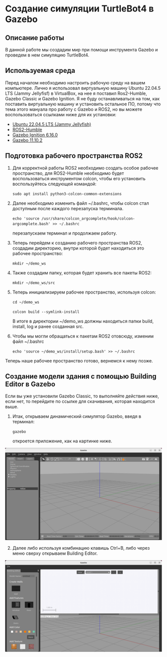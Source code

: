# Создание симуляции TurtleBot4 в Gazebo

## Описание работы

В данной работе мы создадим мир при помощи инструмента Gazebo и проведем в нем симуляцию TurtleBot4.

## Используемая среда

Перед началом необходимо настроить рабочую среду на вашем компьютере. Лично я использовал виртуальную машину Ubuntu 22.04.5 LTS (Jammy Jellyfisf) в VirtualBox, 
на нее я поставил Ros2-Humble, Gazebo Classic и Gazebo Ignition. Я не буду останавливаться на том, как поставить виртуальную машину и установить остальное ПО, 
потому что тема этого мануала про работу с Gazebo и ROS2, но вы можете воспользоваться ссылками ниже для их установки:

* [Ubuntu 22.04.5 LTS (Jammy Jellyfish)](https://releases.ubuntu.com/jammy/)
* [ROS2-Humble](https://docs.ros.org/en/humble/Installation/Ubuntu-Install-Debs.html)
* [Gazebo Ignition 6.16.0](https://gazebosim.org/api/gazebo/6/install.html)
* [Gazebo 11.10.2](https://classic.gazebosim.org/download)

## Подготовка рабочего пространства ROS2

1. Для корректной работы ROS2 необходимо создать особое рабочее пространство, для ROS2-Humble необходимо будет воспользоваться инструментом colcon,
   чтобы его установить воспользуйтесь следующей командой:
   
   `sudo apt install python3-colcon-common-extensions`

2. Далее необходимо изменить файл ~/.bashrc, чтобы colcon стал доступным после каждого перезапуска терминала.

   `echo 'source /usr/share/colcon_argcomplete/hook/colcon-argcomplete.bash' >> ~/.bashrc`

   перезапускаем терминал и продолжаем работу.

4. Теперь перейдем к созданию рабочего пространства ROS2, создадим директорию, внутри которой будет находиться это рабочее пространство:
   
   `mkdir ~/demo_ws`

5. Также создадим папку, которая будет хранить все пакеты ROS2:

   `mkdir ~/demo_ws/src`

6. Теперь инициализируем рабочее пространство, используя colcon:

   `cd ~/demo_ws`
   
   `colcon build --symlink-install`

   В итоге в директории ~/demo_ws должны находиться папки build, install, log и ранее созданная src.

7. Чтобы мы могли обращаться к пакетам ROS2 отовсюду, изменим файл ~/.bashrc

   `echo 'source ~/demo_ws/install/setup.bash' >> ~/.bashrc`

Теперь наше рабочее пространство готово, вернемся к нему позже.

## Создание модели здания с помощью Building Editor в Gazebo

Если вы уже установили Gazebo Classic, то выполняйте действия ниже, если нет, то перейдите по ссылке для скачивания, которая находится выше.

1. Итак, открываем динамический симулятор Gazebo, введя в терминал:

   `gazebo`

   откроется приложение, как на картинке ниже.

![Gazebo Classic](./images/1.png)

2. Далее либо используя комбинацию клавишь Ctrl+B, либо через меню сверху открываем Building Editor.

![Building Editor](./images/2.png)
   
   
   

